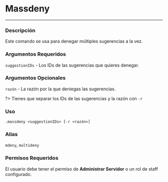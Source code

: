 # Massdeny
---
### Descripción
Este comando se usa para denegar múltiples sugerencias a la vez.
### Argumentos Requeridos
`suggestionIDs` - Los IDs de las sugerencias que quieres denegar.
### Argumentos Opcionales
`razón` - La razón por la que deniegas las sugerencias.

?> Tienes que separar los IDs de las sugerencias y la razón con `-r`
### Uso
```
.massdeny <suggestionIDs> [-r <razón>]
```
### Alias
`mdeny`, `multideny`
### Permisos Requeridos
El usuario debe tener el permiso de **Administrar Servidor** o un rol de staff configurado.
